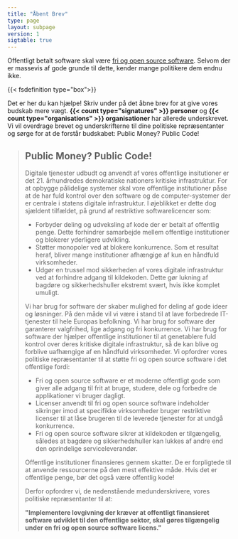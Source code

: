 ```yaml
---
title: "Åbent Brev"
type: page
layout: subpage
version: 1
sigtable: true
---
```


Offentligt betalt software skal være [fri og open source software][fs]. Selvom der er massevis af gode grunde til dette, kender mange politikere dem endnu ikke.

{{< fsdefinition type="box">}}

Det er her du kan hjælpe! Skriv under på det åbne brev for at give vores budskab mere vægt. **{{< count type="signatures" >}} personer** og **{{< count type="organisations" >}} organisationer** har allerede underskrevet. Vi vil overdrage brevet og underskrifterne til dine politiske repræsentanter og sørge for at de forstår budskabet: Public Money? Public Code!

> ## Public Money? Public Code!
> 
> Digitale tjenester udbudt og anvendt af vores offentlige insitutioner er det 21. århundredes demokratiske nationers kritiske infrastruktur. For at opbygge pålidelige systemer skal vore offentlige institutioner påse at de har fuld kontrol over den software og de computer-systemer der er centrale i statens digitale infrastruktur. I øjeblikket er dette dog sjældent tilfældet, på grund af restriktive softwarelicencer som:
> 
> * Forbyder deling og udveksling af kode der er betalt af offentlig penge. Dette forhindrer samarbejde mellem offentlige institutioner og blokerer yderligere udvikling.
> * Støtter monopoler ved at blokere konkurrence. Som et resultat heraf, bliver mange institutioner afhængige af kun en håndfuld virksomheder.
> * Udgør en trussel mod sikkerheden af vores digitale infrastruktur ved at forhindre adgang til kildekoden. Dette gør lukning af bagdøre og sikkerhedshuller ekstremt svært, hvis ikke komplet umuligt.
> 
> Vi har brug for software der skaber mulighed for deling af gode ideer og løsninger. På den måde vil vi være i stand til at lave forbedrede IT-tjenester til hele Europas befolkning. Vi har brug for software der garanterer valgfrihed, lige adgang og fri konkurrence. Vi har brug for software der hjælper offentlige institutioner til at genetablere fuld kontrol over deres kritiske digitale infrastruktur, så de kan blive og forblive uafhængige af en håndfuld virksomheder. Vi opfordrer vores politiske repræsentanter til at støtte fri og open source software i det offentlige fordi:
> 
> * Fri og open source software er et moderne offentligt gode som giver alle adgang til frit at bruge, studere, dele og forbedre de applikationer vi bruger dagligt.
> * Licenser anvendt til fri og open source software indeholder sikringer imod at specifikke virksomheder bruger restriktive licenser til at låse brugeren til de leverede tjenester for at undgå konkurrence.
> * Fri og open source software sikrer at kildekoden er tilgængelig, således at bagdøre og sikkerhedshuller kan lukkes af andre end den oprindelige serviceleverandør.
> 
> Offentlige institutioner finansieres gennem skatter. De er forpligtede til at anvende ressourcerne på den mest effektive måde. Hvis det er offentlige penge, bør det også være offentlig kode!
> 
> Derfor opfordrer vi, de nedenstående medunderskrivere, vores politiske repræsentanter til at:
> 
> **"Implementere lovgivning der kræver at offentligt finansieret software udviklet til den offentlige sektor, skal gøres tilgængelig under en fri og open source software licens."**

[fs]: https://fsfe.org/freesoftware/basics/summary.html "Fri software giver enhver ret til at bruge, studere, dele og forbedre softwaren. Denne rettighed understøtter andre fundamentale friheder såsom ytringsfrihed, pressefrihed og retten til privatliv."
